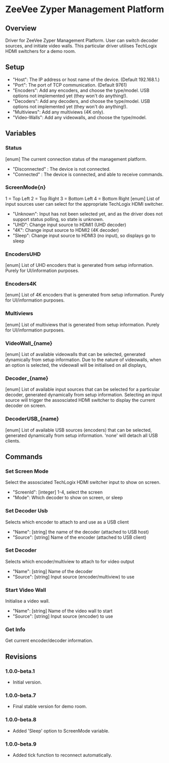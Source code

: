 # ZeeVee Zyper Management Platform


## Overview

Driver for ZeeVee Zyper Management Platform. User can switch decoder sources, and initiate video walls. This particular driver utilises TechLogix HDMI switchers for a demo room.


## Setup

- "Host": The IP address or host name of the device. (Default 192.168.1.)
- "Port": The port of TCP communication. (Default 9761)
- "Encoders": Add any encoders, and choose the type/model. USB options not implemented yet (they won't do anything!).
- "Decoders": Add any decoders, and choose the type/model. USB options not implemented yet (they won't do anything!).
- "Multiviews": Add any multiviews (4K only).
- "Video-Walls": Add any videowalls, and choose the type/model.


## Variables

### Status

[enum] The current connection status of the management platform.
- "Disconnected" : The device is not connected.
- "Connected" : The device is connected, and able to receive commands.

### ScreenMode{n}

1 = Top Left
2 = Top Right
3 = Bottom Left
4 = Bottom Right
[enum] List of input sources user can select for the appropriate TechLogix HDMI switcher.
- "Unknown": Input has not been selected yet, and as the driver does not support status polling, so state is unknown.
- "UHD": Change input source to HDMI1 (UHD decoder)
- "4K": Change input source to HDMI2 (4K decoder)
- "Sleep": Change input source to HDMI3 (no input), so displays go to sleep

### EncodersUHD

[enum] List of UHD encoders that is generated from setup information. Purely for UI/information purposes.

### Encoders4K

[enum] List of 4K encoders that is generated from setup information. Purely for UI/information purposes.

### Multiviews

[enum] List of multiviews that is generated from setup information. Purely for UI/information purposes.

### VideoWall_{name}

[enum] List of available videowalls that can be selected, generated dynamically from setup information.
Due to the nature of videowalls, when an option is selected, the videowall will be initialised on all displays,

### Decoder_{name}

[enum] List of available input sources that can be selected for a particular decoder, generated dynamically from setup information.
Selecting an input source will trigger the assosciated HDMI switcher to display the current decoder on screen.

### DecoderUSB_{name}

[enum] List of available USB sources (encoders) that can be selected, generated dynamically from setup information.
'none' will detach all USB clients.


## Commands

### Set Screen Mode
Select the assosciated TechLogix HDMI switcher input to show on screen.
- "ScreenId": [integer] 1-4, select the screen
- "Mode": Which decoder to show on screen, or sleep

### Set Decoder Usb
Selects which encoder to attach to and use as a USB client
- "Name": [string] the name of the decoder (attached to USB host)
- "Source": [string] Name of the encoder (attached to USB client)

### Set Decoder
Selects which encoder/multiview to attach to for video output
- "Name": [string] Name of the decoder
- "Source": [string] Input source (encoder/multiview) to use

### Start Video Wall
Initialise a video wall.
- "Name": [string] Name of the video wall to start
- "Source": [string] Input source (encoder) to use

### Get Info
Get current encoder/decoder information.


## Revisions

### 1.0.0-beta.1

- Initial version.

### 1.0.0-beta.7

- Final stable version for demo room.

### 1.0.0-beta.8

- Added 'Sleep' option to ScreenMode variable.

### 1.0.0-beta.9

- Added tick function to reconnect automatically.
